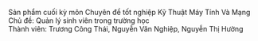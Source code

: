 Sản phẩm cuối kỳ môn Chuyên đề tốt nghiệp Kỹ Thuật Máy Tính Và Mạng <br/>
Chủ đề: Quản lý sinh viên trong trường học <br/>
Thành viên: Trương Công Thái, Nguyễn Văn Nghiệp, Nguyễn Thị Hường
